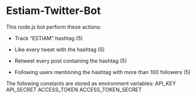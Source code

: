 # Estiam-Twitter-Bot
This node.js bot perform these actions:
- Track “ESTIAM” hashtag (5)
 

- Like every tweet with the hashtag (5)
 

- Retweet every post containing the hashtag (5)
 

- Following users mentioning the hashtag with more than 100 followers (5)

The following constants are stored as environment variables: 
API_KEY
API_SECRET
ACCESS_TOKEN
ACCESS_TOKEN_SECRET
